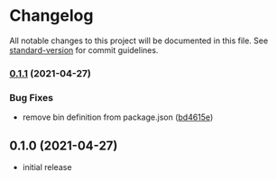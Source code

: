 # Changelog

All notable changes to this project will be documented in this file. See [standard-version](https://github.com/conventional-changelog/standard-version) for commit guidelines.

### [0.1.1](https://github.com/sarcastic-coder/aws-rds-data-api-seeder/compare/v0.1.0...v0.1.1) (2021-04-27)


### Bug Fixes

* remove bin definition from package.json ([bd4615e](https://github.com/sarcastic-coder/aws-rds-data-api-seeder/commit/bd4615e22f9c82887f465ae54b9a46325d18ff08))

## 0.1.0 (2021-04-27)

* initial release

